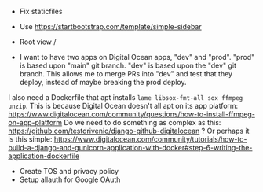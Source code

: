 * Fix staticfiles
* Use https://startbootstrap.com/template/simple-sidebar
* Root view /

* I want to have two apps on Digital Ocean apps, "dev" and "prod".
"prod" is based upon "main" git branch. "dev" is based upon the
"dev" git branch. This allows me to merge PRs into "dev" and test
that they deploy, instead of maybe breaking the prod deploy.

I also need a Dockerfile that apt installs `lame libsox-fmt-all sox
ffmpeg unzip`. This is because Digital Ocean doesn't all apt on its
app platform:
https://www.digitalocean.com/community/questions/how-to-install-ffmpeg-on-app-platform
Do we need to do something as complex as this:
https://github.com/testdrivenio/django-github-digitalocean
?
Or perhaps it is this simple:
https://www.digitalocean.com/community/tutorials/how-to-build-a-django-and-gunicorn-application-with-docker#step-6-writing-the-application-dockerfile

* Create TOS and privacy policy
* Setup allauth for Google OAuth
